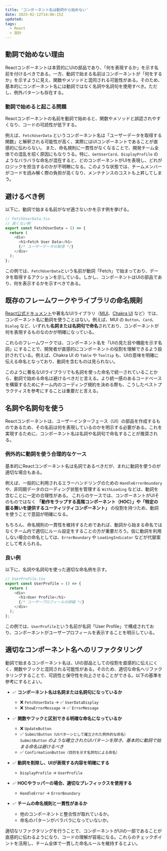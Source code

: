```yaml
---
title: 'コンポーネント名は動詞から始めない'
date: 2025-02-12T14:06:15Z
updated:
tags:
  - React
  - 設計
---
```


## 動詞で始めない理由

Reactコンポーネントは本質的にUIの部品であり、「何を表現するか」を示す名前を付けるべきである。一方、動詞で始まる名前はコンポーネントが「何をするか」を示すように見え、関数やメソッドと混同される可能性がある。そのため、基本的にコンポーネント名には動詞ではなく名詞や名詞句を使用すべき。ただし、例外パターンも存在する。

### 動詞で始めると起こる問題

Reactコンポーネントの名前を動詞で始めると、関数やメソッドと誤認されやすくなり、コードの可読性が低下する。

例えば、`FetchUserData` というコンポーネント名は「ユーザーデータを取得する関数」と解釈される可能性が高く、実際にはUIコンポーネントであることが直感的に伝わらない。
また、命名規則に一貫性がなくなることで、開発チーム全体での混乱を招く原因にもなりうる。特に、`GetUserCard`、`DisplayProfile` のようなバラバラな命名が混在すると、どのコンポーネントがUIを表現し、どれがロジックを担当するのかが不明瞭になる。このような状態では、チームメンバーがコードを読み解く際の負担が高くなり、メンテナンスのコストも上昇してしまう。

## 避けるべき例

以下に、動詞で始まる名前がなぜ適さないかを示す例を挙げる。

```ts
// FetchUserData.tsx
// 良くない例
export const FetchUserData = () => {
  return (
    <div>
      <h1>Fetch User Data</h1>
      {/* ユーザーデータの取得 */}
    </div>
  );
};
```

この例では、`FetchUserData`という名前が動詞「Fetch」で始まっており、データを取得するアクションを示している。しかし、コンポーネントはUIの部品であり、何を表示するかを示すべきである。

## 既存のフレームワークやライブラリの命名規則

[React公式ドキュメント](https://react.dev/)や著名なUIライブラリ（[MUI](https://mui.com/)、[Chakra UI](https://chakra-ui.com/) など）では、コンポーネント名に動詞を使うことはない。例えば、MUI の `Button`、`Card`、`Dialog` など、いずれも**名詞または名詞句で命名**されており、コンポーネントが何を表現するものなのかが明確になっている。

これらのフレームワークでは、コンポーネント名を「UIの見た目や機能を示す名詞」にすることで、開発者が直感的にコンポーネントの役割を理解できるよう設計されている。例えば、Chakra UI の `Table` や `Tooltip` も、UIの意味を明確に伝える命名となっており、動詞を含むものは見られない。

このように著名なUIライブラリでも名詞を使った命名で統一されていることから、動詞で始める命名は避けるべきだと言える。より統一感のあるコードベースを構築するためにチーム内のコーディング規約を決める際も、こうしたベストプラクティスを参考にすることは重要だと言える。

## 名詞や名詞句を使う

Reactコンポーネントは、ユーザーインターフェース（UI）の部品を作成するものであるため、その名前は何を表現しているのかを明示する必要がある。これを実現するために、コンポーネント名は名詞や名詞句で命名することが推奨される。

### 例外的に動詞を使う合理的なケース

基本的にReactコンポーネント名は名詞であるべきだが、まれに動詞を使うのが適切な場合もある。

例えば、一般的に利用されるエラーハンドリングのための `HandleErrorBoundary` や、非同期データのローディング状態を管理する `WithLoading` などは、動詞を含むことに一定の合理性がある。
これらのケースでは、コンポーネントがUIそのものではなく **「動作をラップする高階コンポーネント（HOC）」や「特定の振る舞いを提供するユーティリティコンポーネント」** の役割を持つため、動詞を使うことで意図が明確になる。

もちろん、命名規則の一貫性を維持するためであれば、動詞から始まる命名ではなくチーム内で適切にルール設定をすることの方が重要だろう。仮に動詞を利用しない場合の命名としては、`ErrorBoundary` や `LoadingIndicator` などが代替案として考えられる。

### 良い例

以下に、名詞や名詞句を使った適切な命名例を示す。

```ts
// UserProfile.tsx
export const UserProfile = () => {
  return (
    <div>
      <h1>User Profile</h1>
      {/* ユーザープロフィールの詳細 */}
    </div>
  );
};
```

この例では、`UserProfile`という名前が名詞「User Profile」で構成されており、コンポーネントがユーザープロフィールを表示することを明示している。

## 適切なコンポーネント名へのリファクタリング

動詞で始まるコンポーネント名は、UIの部品としての役割を直感的に伝えにくく、関数やフックと混同される可能性がある。そのため、適切な命名へリファクタリングすることで、可読性と保守性を向上させることができる。以下の基準を参考にするとよい。

- ✅ **コンポーネント名は名詞または名詞句になっているか**

  - ❌ `FetchUserData` → ✅ `UserDataDisplay`
  - ❌ `ShowErrorMessage` → ✅ `ErrorMessage`

- ✅ **関数やフックと区別できる明確な命名になっているか**

  - ❌ `UpdateButton`
  - ✅ `SubmitButton`<small>（UIパターンとして確立された例外的な命名）</small>  
     _`SubmitButton` のような確立されたUIパターンを除き、基本的に動詞で始まる命名は避けるべき_
  - ✅ `ConfirmationButton`<small>（目的を示す名詞句による命名）</small>

- ✅ **動詞を削除し、UIが表現する内容を明確にする**

  - `DisplayProfile` → `UserProfile`

- ✅ **HOCやラッパーの場合、適切なプレフィックスを使用する**

  - `HandleError` → `ErrorBoundary`

- ✅ **チームの命名規則と一貫性があるか**
  - 他のコンポーネントと整合性が取れているか。
  - 命名のパターンがバラバラになっていないか。

適切なリファクタリングを行うことで、コンポーネントがUIの一部であることが直感的に伝わるようになり、コードの理解が容易になる。これらのチェックポイントを活用し、チーム全体で一貫した命名ルールを維持するとよい。

